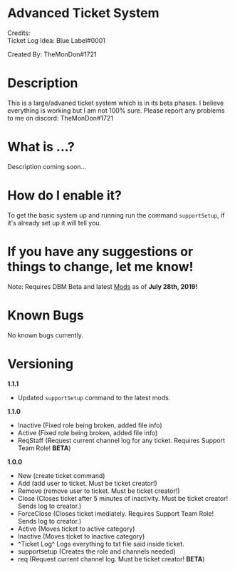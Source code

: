 # Advanced Ticket System
Credits:  
Ticket Log Idea: Blue Label#0001

Created By: TheMonDon#1721

# Description
This is a large/advaned ticket system which is in its beta phases. I believe everything is working but I am not 100% sure. Please report any problems to me on discord: TheMonDon#1721

# What is ...?
Description coming soon...

# How do I enable it?
To get the basic system up and running run the command `supportSetup`, if it's already set up it will tell you.

# If you have any suggestions or things to change, let me know!

Note: Requires DBM Beta and latest [Mods](https://github.com/Discord-Bot-Maker-Mods/DBM-Mods/tree/master) as of **July 28th, 2019!**

# Known Bugs
No known bugs currently.

# Versioning
**1.1.1**
- Updated `supportSetup` command to the latest mods.

**1.1.0**
- Inactive (Fixed role being broken, added file info)
- Active (Fixed role being broken, added file info)
- ReqStaff (Request current channel log for any ticket. Requires Support Team Role! **BETA**)

**1.0.0**
- New (create ticket command)
- Add (add user to ticket. Must be ticket creator!)
- Remove (remove user to ticket. Must be ticket creator!)
- Close (Closes ticket after 5 minutes of inactivity. Must be ticket creator! Sends log to creator.)
- ForceClose (Closes ticket imediately. Requires Support Team Role! Sends log to creator.)
- Active (Moves ticket to active category)
- Inactive (Moves ticket to inactive category)
- ^Ticket Log^ Logs everything to txt file said inside ticket.
- supportsetup (Creates the role and channels needed)
- req (Request current channel log. Must be ticket creator! **BETA**)
